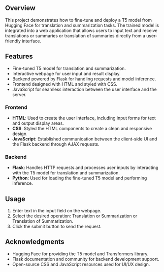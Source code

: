 ## Overview
This project demonstrates how to fine-tune and deploy a T5 model from Hugging Face for translation and summarization tasks. The trained model is integrated into a web application that allows users to input text and receive translations or summaries or translation of summaries directly from a user-friendly interface.

## Features
- Fine-tuned T5 model for translation and summarization.
- Interactive webpage for user input and result display.
- Backend powered by Flask for handling requests and model inference.
- Frontend designed with HTML and styled with CSS.
- JavaScript for seamless interaction between the user interface and the server.

### Frontend
- **HTML**: Used to create the user interface, including input forms for text and output display areas.
- **CSS**: Styled the HTML components to create a clean and responsive design.
- **JavaScript**: Established communication between the client-side UI and the Flask backend through AJAX requests.

### Backend
- **Flask**: Handles HTTP requests and processes user inputs by interacting with the T5 model for translation and summarization.
- **Python**: Used for loading the fine-tuned T5 model and performing inference.

## Usage
1. Enter text in the input field on the webpage.
2. Select the desired operation: Translation or Summarization or Translation of Summarization.
3. Click the submit button to send the request.
## Acknowledgments
- Hugging Face for providing the T5 model and Transformers library.
- Flask documentation and community for backend development support.
- Open-source CSS and JavaScript resources used for UI/UX design.


